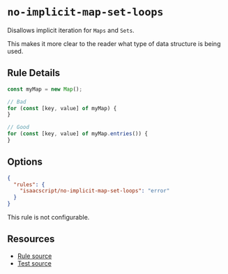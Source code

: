 # `no-implicit-map-set-loops`

Disallows implicit iteration for `Maps` and `Sets`.

This makes it more clear to the reader what type of data structure is being used.

## Rule Details

```ts
const myMap = new Map();

// Bad
for (const [key, value] of myMap) {
}

// Good
for (const [key, value] of myMap.entries()) {
}
```

## Options

```json
{
  "rules": {
    "isaacscript/no-implicit-map-set-loops": "error"
  }
}
```

This rule is not configurable.

## Resources

- [Rule source](../../src/rules/no-implicit-map-set-loops.ts)
- [Test source](../../tests/rules/no-implicit-map-set-loops.test.ts)
